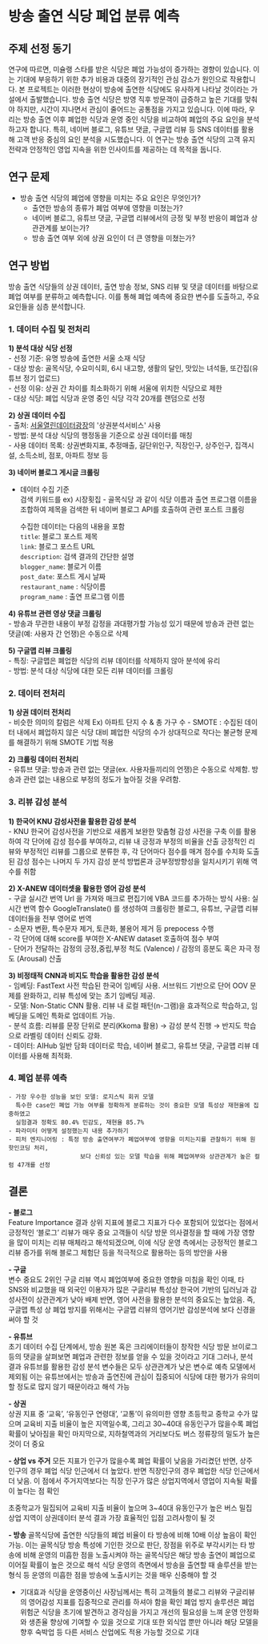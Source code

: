 # 방송 출연 식당 폐업 분류 예측

## 주제 선정 동기

연구에 따르면, 미슐랭 스타를 받은 식당은 폐업 가능성이 증가하는 경향이 있습니다. 이는 기대에 부응하기 위한 추가 비용과 대중의 장기적인 관심 감소가 원인으로 작용합니다. 본 프로젝트는 이러한 현상이 방송에 출연한 식당에도 유사하게 나타날 것이라는 가설에서 출발했습니다. 방송 출연 식당은 방영 직후 방문객이 급증하고 높은 기대를 맞춰야 하지만, 시간이 지나면서 관심이 줄어드는 공통점을 가지고 있습니다.
이에 따라, 우리는 방송 출연 이후 폐업한 식당과 운영 중인 식당을 비교하여 폐업의 주요 요인을 분석하고자 합니다. 특히, 네이버 블로그, 유튜브 댓글, 구글맵 리뷰 등 SNS 데이터를 활용해 고객 반응 중심의 요인 분석을 시도했습니다. 이 연구는 방송 출연 식당의 고객 유지 전략과 안정적인 영업 지속을 위한 인사이트를 제공하는 데 목적을 둡니다.

## 연구 문제  
- 방송 출연 식당의 폐업에 영향을 미치는 주요 요인은 무엇인가?  
  - 출연한 방송의 종류가 폐업 여부에 영향을 미쳤는가?  
  - 네이버 블로그, 유튜브 댓글, 구글맵 리뷰에서의 긍정 및 부정 반응이 폐업과 상관관계를 보이는가?  
  - 방송 출연 여부 외에 상권 요인이 더 큰 영향을 미쳤는가?  

## 연구 방법  
방송 출연 식당들의 상권 데이터, 출연 방송 정보, SNS 리뷰 및 댓글 데이터를 바탕으로 폐업 여부를 분류하고 예측합니다. 이를 통해 폐업 예측에 중요한 변수를 도출하고, 주요 요인들을 심층 분석합니다.  

### 1. 데이터 수집 및 전처리
**1) 분석 대상 식당 선정**  
    - 선정 기준: 유명 방송에 출연한 서울 소재 식당  
    - 대상 방송: 골목식당, 수요미식회, 6시 내고향, 생활의 달인, 맛있는 녀석들, 또간집(유튜브 정기 업로드)  
    - 선정 이유: 상권 간 차이를 최소화하기 위해 서울에 위치한 식당으로 제한  
    - 대상 식당: 폐업 식당과 운영 중인 식당 각각 20개를 랜덤으로 선정  
    
**2) 상권 데이터 수집**  
    - 출처: [서울열린데이터광장](https://data.seoul.go.kr/dataList/datasetList.do#)의 '상권분석서비스' 사용  
    - 방법: 분석 대상 식당의 행정동을 기준으로 상권 데이터를 매칭  
    - 사용 데이터 목록: 상권변화지표, 추정매출, 길단위인구, 직장인구, 상주인구, 집객시설, 소득소비, 점포, 아파트 정보 등  

**3) 네이버 블로그 게시글 크롤링**  
   - 데이터 수집 기준  
     검색 키워드를 ex) 시장횟집 - 골목식당 과 같이 식당 이름과 출연 프로그램 이름을 조합하여 제목을 검색한 뒤 
     네이버 블로그 API를 호출하여 관련 포스트 크롤링
      
      수집한 데이터는 다음의 내용을 포함  
      `title`: 블로그 포스트 제목  
      `link`: 블로그 포스트 URL  
      `description`: 검색 결과의 간단한 설명  
      `blogger_name`: 블로거 이름  
      `post_date`: 포스트 게시 날짜  
      `restaurant_name` : 식당이름  
      `program_name` : 출연 프로그램 이름  
  
**4) 유튜브 관련 영상 댓글 크롤링**  
    - 방송과 무관한 내용이 부정 감정을 과대평가할 가능성 있기 때문에 방송과 관련 없는 댓글(예: 사용자 간 언쟁)은 수동으로 삭제  
   
**5) 구글맵 리뷰 크롤링**  
    - 특징: 구글맵은 폐업한 식당의 리뷰 데이터를 삭제하지 않아 분석에 유리  
    - 방법: 분석 대상 식당에 대한 모든 리뷰 데이터를 크롤링  

### 2. 데이터 전처리
**1) 상권 데이터 전처리**  
    - 비슷한 의미의 칼럼은 삭제 Ex) 아파트 단지 수 & 총 가구 수
    - SMOTE : 수집된 데이터 내에서 폐업하지 않은 식당 대비 폐업한 식당의 수가 상대적으로 작다는 
              불균형 문제를 해결하기 위해 SMOTE 기법 적용

**2) 크롤링 데이터 전처리**  
    - 유튜브 댓글: 방송과 관련 없는 댓글(ex. 사용자들끼리의 언쟁)은 수동으로 삭제함. 방송과 관련 없는 내용으로 
      부정의 정도가 높아질 것을 우려함.  

### 3. 리뷰 감성 분석  
**1) 한국어 KNU 감성사전을 활용한 감성 분석**  
    - KNU 한국어 감성사전을 기반으로 새롭게 보완한 맞춤형 감성 사전을 구축 
      이를 활용하여 각 단어에 감성 점수를 부여하고, 리뷰 내 긍정과 부정의 비율을 산출
      긍정적인 리뷰와 부정적인 리뷰를 그룹으로 분류한 후, 각 단어마다 점수를 매겨 점수를 수치화
      도출된 감성 점수는 나머지 두 가지 감성 분석 방법론과 긍부정방향성을 일치시키기 위해 역수를 취함

**2) X-ANEW 데이터셋을 활용한 영어 감성 분석**  
    - 구글 실시간 번역 Url 을 가져와 매크로 편집기에 VBA 코드를 추가하는 방식 사용: 실시간 번역 함수 GoogleTranslate() 를 생성하여 
      크롤링한 블로그, 유튜브, 구글맵 리뷰 데이터들을 전부 영어로 번역  
    - 소문자 변환, 특수문자 제거, 토큰화, 불용어 제거 등 prepocess 수행  
    - 각 단어에 대해 score를 부여한 X-ANEW dataset 호출하여 점수 부여  
    - 단어가 전달하는 감정의 긍정,중립,부정 척도 (Valence) / 감정의 흥분도 혹은 자극 정도 (Arousal) 산출  

**3) 비정태적 CNN과 비지도 학습을 활용한 감성 분석**  
    - 임베딩: FastText 사전 학습된 한국어 임베딩 사용. 서브워드 기반으로 단어 OOV 문제를 완화하고, 리뷰 특성에 맞는 초기 임베딩 제공.  
    - 모델: Non-Static CNN 활용. 리뷰 내 로컬 패턴(n-그램)을 효과적으로 학습하고, 임베딩을 도메인 특화로 업데이트 가능.  
    - 분석 흐름: 리뷰를 문장 단위로 분리(Kkoma 활용) → 감성 분석 진행 → 반지도 학습으로 라벨링 데이터 신뢰도 강화.  
    - 데이터: AIHub 일반 담화 데이터로 학습, 네이버 블로그, 유튜브 댓글, 구글맵 리뷰 데이터를 사용해 최적화.  

### 4. 폐업 분류 예측 
    - 가장 우수한 성능을 보인 모델: 로지스틱 회귀 모델 
      특수한 case인 폐업 가능 여부를 정확하게 분류하는 것이 중요한 모델 특성상 재현율에 집중하였고
      실험결과 정확도 80.4% 민감도, 재현율 85.7%
    - 파라미터 어떻게 설정했는지 내용 추가하기  
    - 피처 엔지니어링 : 특정 방송 출연여부가 폐업여부에 영향을 미치는지를 관찰하기 위해 원핫인코딩 처리, 
                        보다 신뢰성 있는 모델 학습을 위해 폐업여부와 상관관계가 높은 컬럼 47개를 선정

## 결론  
**- 블로그**   
  Feature Importance 결과 상위 지표에 블로그 지표가 다수 포함되어 있었다는 점에서 긍정적인 ‘블로그’ 리뷰가 매우 중요
  고객들이 식당 방문 의사결정을 할 때에 가장 영향을 많이 미치는 리뷰 매체라고 해석되겠으며,
  이에 식당 운영 측에서는 긍정적인 블로그 리뷰 증가를 위해 블로그 체험단 등을 적극적으로 활용하는 등의 방안을 사용

**- 구글**  
  변수 중요도 2위인 구글 리뷰 역시 폐업여부에 중요한 영향을 미침을 확인
  이때, 타 SNS와 비교했을 때 외국인 이용자가 많은 구글리뷰 특성상 한국어 기반의 딥러닝과 감성사전이 상관관계가 낮아 배제
  반면, 영어 사전을 활용한 분석의 중요도는 높았음.
  즉, 구글맵 특성 상 폐업 방지를 위해서는 구글맵 리뷰의 영어기반 감성분석에 보다 신경을 써야 할 것

**- 유튜브**    
  초기 데이터 수집 단계에서, 방송 원본 혹은 크리에이터들이 창작한 식당 방문 브이로그 등의 댓글을 살펴보면
  폐업과 관련한 정보를 얻을 수 있을 것이라고 기대
  그러나, 분석 결과 유튜브를 활용한 감성 분석 변수들은 모두 상관관계가 낮은 변수로 예측 모델에서 제외됨
  이는 유튜브에서는 방송과 출연진에 관심이 집중되어 식당에 대한 평가가 유의미할 정도로 많지 않기 때문이라고 해석 가능

**- 상권**  
  상권 지표 중 ‘교육’, ‘유동인구 연령대’, ‘교통’이 유의미한 영향
  초등학교 중학교 수가 많으며 교육비 지출 비율이 높은 지역일수록,
  그리고 30~40대 유동인구가 많을수록 폐업 확률이 낮아짐을 확인
  마지막으로, 지하철역과의 거리보다도 버스 정류장의 밀도가 높은 것이 더 중요 

**- 상업 vs 주거**
  모든 지표가 인구가 많을수록 폐업 확률이 낮음을 가리켰던 반면, 상주 인구의 경우 폐업 식당 인근에서 더 높았다.
  반면 직장인구의 경우 폐업한 식당 인근에서 더 낮음. 이 점에서 주거지역보다는 직장 인구가 많은 상업지역에서
  영업이 지속될 확률이 높다는 점 확인 
  
초중학교가 밀집되어 교육비 지출 비율이 높으며 3~40대 유동인구가 높은 버스 밀집 상업 지역이 
상권데이터 분석 결과 가장 효율적인 입점 고려사항이 될 것
  
**- 방송** 
  골목식당에 출연한 식당들의 폐업 비율이 타 방송에 비해 10배 이상 높음이 확인 가능.
  이는 골목식당 방송 특성에 기인한 것으로 판단, 장점을 위주로 부각시키는 타 방송에 비해
  운영의 미흡한 점을 노출시켜야 하는 골목식당은 해당 방송 출연이 폐업으로 이어질 확률이 높은 것으로 해석
  식당 운영의 측면에서 방송을 출연할 때 솔루션을 받는 형식 등 운영의 미흡한 점을 방송에 노출시키는 것을 매우 신중해야 할 것

 - 기대효과
   식당을 운영중이신 사장님께서는 특히 고객들의 블로그 리뷰와 구글리뷰의 영어감성 지표를 집중적으로 관리를 하셔야 함을 확인
   폐업 방지 솔루션은 폐업 위험군 식당을 초기에 발견하고 경각심을 가지고 개선의 필요성을 느껴
   운영 안정화와 생존율 향상에 기여할 수 있을 것으로 기대
   또한 외식업 뿐만 아니라 해당 모델을 향후 숙박업 등 다른 서비스 산업에도 적용 가능할 것으로 기대

